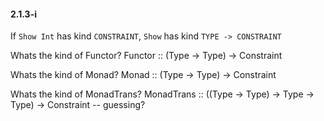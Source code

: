 #### 2.1.3-i
If `Show Int` has kind `CONSTRAINT`,
`Show` has kind `TYPE -> CONSTRAINT`

Whats the kind of Functor?
Functor :: (Type -> Type) -> Constraint

Whats the kind of Monad?
Monad :: (Type -> Type) -> Constraint

Whats the kind of MonadTrans?
MonadTrans :: ((Type -> Type) -> Type -> Type) -> Constraint
-- guessing?

